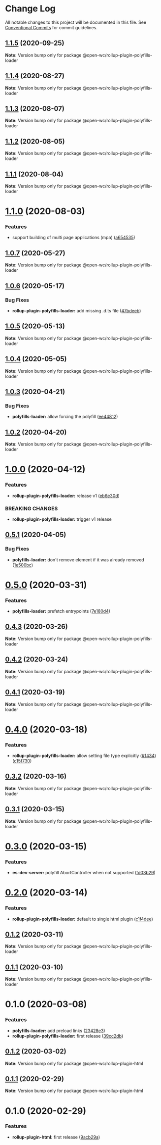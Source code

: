 # Change Log

All notable changes to this project will be documented in this file.
See [Conventional Commits](https://conventionalcommits.org) for commit guidelines.

## [1.1.5](https://github.com/open-wc/open-wc/compare/@open-wc/rollup-plugin-polyfills-loader@1.1.4...@open-wc/rollup-plugin-polyfills-loader@1.1.5) (2020-09-25)

**Note:** Version bump only for package @open-wc/rollup-plugin-polyfills-loader





## [1.1.4](https://github.com/open-wc/open-wc/compare/@open-wc/rollup-plugin-polyfills-loader@1.1.3...@open-wc/rollup-plugin-polyfills-loader@1.1.4) (2020-08-27)

**Note:** Version bump only for package @open-wc/rollup-plugin-polyfills-loader





## [1.1.3](https://github.com/open-wc/open-wc/compare/@open-wc/rollup-plugin-polyfills-loader@1.1.2...@open-wc/rollup-plugin-polyfills-loader@1.1.3) (2020-08-07)

**Note:** Version bump only for package @open-wc/rollup-plugin-polyfills-loader





## [1.1.2](https://github.com/open-wc/open-wc/compare/@open-wc/rollup-plugin-polyfills-loader@1.1.1...@open-wc/rollup-plugin-polyfills-loader@1.1.2) (2020-08-05)

**Note:** Version bump only for package @open-wc/rollup-plugin-polyfills-loader





## [1.1.1](https://github.com/open-wc/open-wc/compare/@open-wc/rollup-plugin-polyfills-loader@1.1.0...@open-wc/rollup-plugin-polyfills-loader@1.1.1) (2020-08-04)

**Note:** Version bump only for package @open-wc/rollup-plugin-polyfills-loader





# [1.1.0](https://github.com/open-wc/open-wc/compare/@open-wc/rollup-plugin-polyfills-loader@1.0.7...@open-wc/rollup-plugin-polyfills-loader@1.1.0) (2020-08-03)


### Features

* support building of multi page applications (mpa) ([a654535](https://github.com/open-wc/open-wc/commit/a65453576c42794958e90b9765000f99117097bd))





## [1.0.7](https://github.com/open-wc/open-wc/compare/@open-wc/rollup-plugin-polyfills-loader@1.0.6...@open-wc/rollup-plugin-polyfills-loader@1.0.7) (2020-05-27)

**Note:** Version bump only for package @open-wc/rollup-plugin-polyfills-loader





## [1.0.6](https://github.com/open-wc/open-wc/compare/@open-wc/rollup-plugin-polyfills-loader@1.0.5...@open-wc/rollup-plugin-polyfills-loader@1.0.6) (2020-05-17)


### Bug Fixes

* **rollup-plugin-polyfills-loader:** add missing .d.ts file ([47bdeeb](https://github.com/open-wc/open-wc/commit/47bdeeba325e698ae4a218003b5b0080ca3bfe97))





## [1.0.5](https://github.com/open-wc/open-wc/compare/@open-wc/rollup-plugin-polyfills-loader@1.0.4...@open-wc/rollup-plugin-polyfills-loader@1.0.5) (2020-05-13)

**Note:** Version bump only for package @open-wc/rollup-plugin-polyfills-loader





## [1.0.4](https://github.com/open-wc/open-wc/compare/@open-wc/rollup-plugin-polyfills-loader@1.0.3...@open-wc/rollup-plugin-polyfills-loader@1.0.4) (2020-05-05)

**Note:** Version bump only for package @open-wc/rollup-plugin-polyfills-loader





## [1.0.3](https://github.com/open-wc/open-wc/compare/@open-wc/rollup-plugin-polyfills-loader@1.0.2...@open-wc/rollup-plugin-polyfills-loader@1.0.3) (2020-04-21)


### Bug Fixes

* **polyfills-loader:** allow forcing the polyfill ([ee44812](https://github.com/open-wc/open-wc/commit/ee44812f89e90879713a0ba5cd79e631c57f6d4e))





## [1.0.2](https://github.com/open-wc/open-wc/compare/@open-wc/rollup-plugin-polyfills-loader@1.0.0...@open-wc/rollup-plugin-polyfills-loader@1.0.2) (2020-04-20)

**Note:** Version bump only for package @open-wc/rollup-plugin-polyfills-loader





# [1.0.0](https://github.com/open-wc/open-wc/compare/@open-wc/rollup-plugin-polyfills-loader@0.5.1...@open-wc/rollup-plugin-polyfills-loader@1.0.0) (2020-04-12)


### Features

* **rollup-plugin-polyfills-loader:** release v1 ([eb6e30d](https://github.com/open-wc/open-wc/commit/eb6e30d10afe0b5da7773ef9cde2e7ad1fd2b2fd))


### BREAKING CHANGES

* **rollup-plugin-polyfills-loader:** trigger v1 release





## [0.5.1](https://github.com/open-wc/open-wc/compare/@open-wc/rollup-plugin-polyfills-loader@0.5.0...@open-wc/rollup-plugin-polyfills-loader@0.5.1) (2020-04-05)


### Bug Fixes

* **polyfills-loader:** don't remove element if it was already removed ([1e500bc](https://github.com/open-wc/open-wc/commit/1e500bc4c23ab467967d5b50b7d3ced0047bbfb5))





# [0.5.0](https://github.com/open-wc/open-wc/compare/@open-wc/rollup-plugin-polyfills-loader@0.4.3...@open-wc/rollup-plugin-polyfills-loader@0.5.0) (2020-03-31)


### Features

* **polyfills-loader:** prefetch entrypoints ([7e180d4](https://github.com/open-wc/open-wc/commit/7e180d497e3d44f51d7e2b244a1caf82643ba3f2))





## [0.4.3](https://github.com/open-wc/open-wc/compare/@open-wc/rollup-plugin-polyfills-loader@0.4.2...@open-wc/rollup-plugin-polyfills-loader@0.4.3) (2020-03-26)

**Note:** Version bump only for package @open-wc/rollup-plugin-polyfills-loader





## [0.4.2](https://github.com/open-wc/open-wc/compare/@open-wc/rollup-plugin-polyfills-loader@0.4.1...@open-wc/rollup-plugin-polyfills-loader@0.4.2) (2020-03-24)

**Note:** Version bump only for package @open-wc/rollup-plugin-polyfills-loader





## [0.4.1](https://github.com/open-wc/open-wc/compare/@open-wc/rollup-plugin-polyfills-loader@0.4.0...@open-wc/rollup-plugin-polyfills-loader@0.4.1) (2020-03-19)

**Note:** Version bump only for package @open-wc/rollup-plugin-polyfills-loader





# [0.4.0](https://github.com/open-wc/open-wc/compare/@open-wc/rollup-plugin-polyfills-loader@0.3.2...@open-wc/rollup-plugin-polyfills-loader@0.4.0) (2020-03-18)


### Features

* **rollup-plugin-polyfills-loader:** allow setting file type explicitly ([#1434](https://github.com/open-wc/open-wc/issues/1434)) ([c15f730](https://github.com/open-wc/open-wc/commit/c15f730ed51ee436b000e325d80cee89413ecffc))





## [0.3.2](https://github.com/open-wc/open-wc/compare/@open-wc/rollup-plugin-polyfills-loader@0.3.1...@open-wc/rollup-plugin-polyfills-loader@0.3.2) (2020-03-16)

**Note:** Version bump only for package @open-wc/rollup-plugin-polyfills-loader





## [0.3.1](https://github.com/open-wc/open-wc/compare/@open-wc/rollup-plugin-polyfills-loader@0.3.0...@open-wc/rollup-plugin-polyfills-loader@0.3.1) (2020-03-15)

**Note:** Version bump only for package @open-wc/rollup-plugin-polyfills-loader





# [0.3.0](https://github.com/open-wc/open-wc/compare/@open-wc/rollup-plugin-polyfills-loader@0.2.0...@open-wc/rollup-plugin-polyfills-loader@0.3.0) (2020-03-15)


### Features

* **es-dev-server:** polyfill AbortController when not supported ([fd03b29](https://github.com/open-wc/open-wc/commit/fd03b29ca059ff8000fa3dc189b40bf61b769766))





# [0.2.0](https://github.com/open-wc/open-wc/compare/@open-wc/rollup-plugin-polyfills-loader@0.1.2...@open-wc/rollup-plugin-polyfills-loader@0.2.0) (2020-03-14)


### Features

* **rollup-plugin-polyfills-loader:** default to single html plugin ([c1f4dee](https://github.com/open-wc/open-wc/commit/c1f4dee849e12cc8b3f639f2142f7b3ad84f394e))





## [0.1.2](https://github.com/open-wc/open-wc/compare/@open-wc/rollup-plugin-polyfills-loader@0.1.1...@open-wc/rollup-plugin-polyfills-loader@0.1.2) (2020-03-11)

**Note:** Version bump only for package @open-wc/rollup-plugin-polyfills-loader





## [0.1.1](https://github.com/open-wc/open-wc/compare/@open-wc/rollup-plugin-polyfills-loader@0.1.0...@open-wc/rollup-plugin-polyfills-loader@0.1.1) (2020-03-10)

**Note:** Version bump only for package @open-wc/rollup-plugin-polyfills-loader





# 0.1.0 (2020-03-08)


### Features

* **polyfills-loader:** add preload links ([23428e3](https://github.com/open-wc/open-wc/commit/23428e344154af6826e7db6a72f67533f3bd9511))
* **rollup-plugin-polyfills-loader:** first release ([39cc2db](https://github.com/open-wc/open-wc/commit/39cc2db792f7f5914377f00037483d0147b7b61d))





## [0.1.2](https://github.com/open-wc/open-wc/compare/@open-wc/rollup-plugin-html@0.1.1...@open-wc/rollup-plugin-html@0.1.2) (2020-03-02)

**Note:** Version bump only for package @open-wc/rollup-plugin-html





## [0.1.1](https://github.com/open-wc/open-wc/compare/@open-wc/rollup-plugin-html@0.1.0...@open-wc/rollup-plugin-html@0.1.1) (2020-02-29)

**Note:** Version bump only for package @open-wc/rollup-plugin-html





# 0.1.0 (2020-02-29)


### Features

* **rollup-plugin-html:** first release ([9acb29a](https://github.com/open-wc/open-wc/commit/9acb29ac84b0ef7e2b06c57043c9d2c76d5a29c0))
